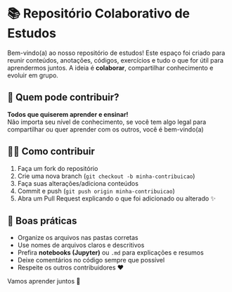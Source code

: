 # 📚 Repositório Colaborativo de Estudos

Bem-vindo(a) ao nosso repositório de estudos! Este espaço foi criado para reunir conteúdos, anotações, códigos, exercícios e tudo o que for útil para aprendermos juntos. A ideia é **colaborar**, compartilhar conhecimento e evoluir em grupo.

## 👥 Quem pode contribuir?

**Todos que quiserem aprender e ensinar!**  
Não importa seu nível de conhecimento, se você tem algo legal para compartilhar ou quer aprender com os outros, você é bem-vindo(a)

## 🧑‍💻 Como contribuir

1. Faça um fork do repositório
2. Crie uma nova branch (`git checkout -b minha-contribuicao`)
3. Faça suas alterações/adiciona conteúdos
4. Commit e push (`git push origin minha-contribuicao`)
5. Abra um Pull Request explicando o que foi adicionado ou alterado ✨

## 📝 Boas práticas

- Organize os arquivos nas pastas corretas
- Use nomes de arquivos claros e descritivos
- Prefira **notebooks (Jupyter)** ou `.md` para explicações e resumos
- Deixe comentários no código sempre que possível
- Respeite os outros contribuidores ❤️

Vamos aprender juntos 🚀